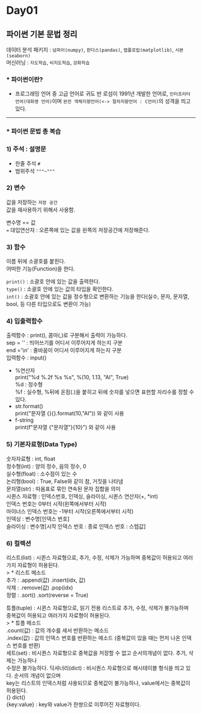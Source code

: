 # Day01  

## 파이썬 기본 문법 정리  
데이터 분석 패키지 : `넘파이(numpy)`, `판다스(pandas)`, `맵플로립(matplotlib)`, `시본(seaborn)`  
머신러닝 : `지도학습`, `비지도학습`, `강화학습`  

### * 파이썬이란?  
- 프로그래밍 언어 중 고급 언어로 귀도 반 로섬이 1991년 개발한 언어로, `인터프리터 언어(대화영 언어)`이며 `완전 객체지향언어(<-> 절차지향언어 : C언어)`의 성격을 띄고 있다.  

-------------------------------------------------------------------

### * 파이썬 문법 총 복습  
  ### 1) 주석 : 설명문  
  - 한줄 주석 `#`  
  - 범위주석 `"""~"""`  

  ### 2) 변수  
  값을 저장하는 `저장 공간`  
  값을 재사용하기 위해서 사용함.  

  변수명 == 값  
  `=` 대입연산자 : 오른쪽에 있는 값을 왼쪽의 저장공간에 저장해준다.  

  ### 3) 함수  
  이름 뒤에 소괄호를 붙힌다.  
  어떠한 기능(Function)을 한다.  

  `print()`  : 소괄호 안에 있는 값을 출력한다.  
  `type()`   : 소괄호 안에 있는 값의 타입을 확인한다.  
  `int()`    : 소괄호 안에 있는 값을 정수형으로 변환하는 기능을 한다(실수, 문자, 문자열, bool, 
  등 다른 타입으로도 변환이 가능)  

  ### 4) 입출력함수  
  출력함수 : print(), 콤마(,)로 구분해서 출력이 가능하다.  
  sep =  '' : 띄어쓰기를 어디서 이루어지게 하는지 구분  
  end ='\n' : 줄바꿈이 어디서 이루어지게 하는지 구분  
  입력함수 : input()  
  - %연산자  
    print("%d %.2f %s %s", %(10, 1.13, "AI", True)  
    %d : 정수형  
    %f : 실수형, %뒤에 온점(.)을 붙히고 뒤에 숫자를 넣으면 표현할 자리수를 정할 수 있다.  
  - str.format()  
    print("문자열 {}{}.format(10,"AI")) 와 같이 사용  
  - f-string  
    print(f"문자열 {"문자열"}{10}") 와 같이 사용  

  ### 5) 기본자료형(Data Type)  
  숫자자료형 : int, float  
    정수형(int) : 양의 정수, 음의 정수, 0  
    실수형(float) : 소수점이 있는 수  
    논리형(bool) : True, False와 같이 참, 거짓을 나타냄  
    문자열(str) : 따옴표로 묶인 연속된 문자 집합을 의미  
  시퀸스 자료형 : 인덱스번호, 인덱싱, 슬라이싱, 시퀸스 연산자(+, *int)  
    인덱스 번호는 0부터 시작(왼쪽에서부터 시작)  
    마이너스 인덱스 번호는 -1부터 시작(오른쪽에서부터 시작)  
    인덱싱 : 변수명[인덱스 번호]  
    슬라이싱 : 변수명[시작 인덱스 번호 : 종료 인덱스 번호 : 스텝값]  
  
  ### 6) 컬렉션  
  리스트(list) : 시퀸스 자료형으로, 추가, 수정, 삭제가 가능하며 중복값이 허용되고 
  여러가지 자료형이 허용된다.   
    > * 리스트 메소드  
      추가 : .append(값)  .insert(idx, 값)  
      삭제 : .remove(값)  .pop(idx)  
      정렬 : .sort()      .sort(reverse = True)  
        
  튜플(tuple) : 시퀸스 자료형으로, 읽기 전용 리스트로 추가, 수정, 삭제가 불가능하며  
  중복값이 허용되고 여러가지 자료형이 허용된다.  
    > * 튜플 메소드  
      .count(값) : 값의 개수를 세서 반환하는 메소드  
      .index(값) : 값의 인덱스 번호를 반환하는 메소드 (중복값이 있을 때는 먼저 나온 인덱스 번호를 반환)  
  세트(set) : 비시퀀스 자료형으로 중복값을 저장할 수 없고 순서의개념이 없다. 추가, 삭제는 가능하나  
  수정은 불가능하다.
  딕셔너리(dict) : 비시퀀스 자료형으로 해시테이블 형식을 띄고 있다. 순서의 개념이 없으며  
  key는 리스트의 인덱스처럼 사용되므로 중복값이 불가능하나, value에서는 중복값이 허용된다.  
  {} dict()  
  {key:value} : key와 value가 한쌍으로 이루어진 자료형이다.  
    



















